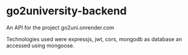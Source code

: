 # go2university-backend

An API for the project go2uni.onrender.com

Technologies used were expressjs, jwt, cors, mongodb as database an accessed using mongoose.
